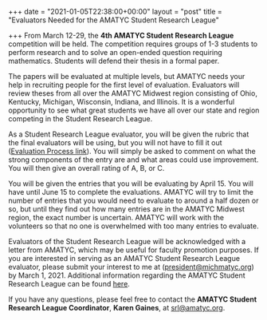 +++
date = "2021-01-05T22:38:00+00:00"
layout = "post"
title = "Evaluators Needed for the AMATYC Student Research League"

+++
From March 12-29, the **4th AMATYC Student Research League** competition will be held. The competition requires groups of 1-3 students to perform research and to solve an open-ended question requiring mathematics. Students will defend their thesis in a formal paper.<br/>

The papers will be evaluated at multiple levels, but AMATYC needs your help in recruiting people for the first level of evaluation. Evaluators will review theses from all over the AMATYC Midwest region consisting of Ohio, Kentucky, Michigan, Wisconsin, Indiana, and Illinois. It is a wonderful opportunity to see what great students we have all over our state and region competing in the Student Research League.<br/>

As a Student Research League evaluator, you will be given the rubric that the final evaluators will be using, but you will not have to fill it out (<a href="https://458rl1jp.r.us-east-1.awstrack.me/L0/https:%2F%2Famatyc.org%2Fpage%2FSRLEvaluationProcess/1/01000176d3766bd3-49d091e6-1db1-432e-97ec-b208ad8208c9-000000/G3fDghUxUz6bPngQmzbJTCxd8bE=195">Evaluation Process link</a>). You will simply be asked to comment on what the strong components of the entry are and what areas could use improvement. You will then give an overall rating of A, B, or C.<br/>

You will be given the entries that you will be evaluating by April 15. You will have until June 15 to complete the evaluations. AMATYC will try to limit the number of entries that you would need to evaluate to around a half dozen or so, but until they find out how many entries are in the AMATYC Midwest region, the exact number is uncertain. AMATYC will work with the volunteers so that no one is overwhelmed with too many entries to evaluate.<br/>

Evaluators of the Student Research League will be acknowledged with a letter from AMATYC, which may be useful for faculty promotion purposes. If you are interested in serving as an AMATYC Student Research League evaluator, please submit your interest to me at (<a href="mailto:president@michmatyc.org">president@michmatyc.org</a>) by March 1, 2021. Additional information regarding the AMATYC Student Research League can be found <a href="https://458rl1jp.r.us-east-1.awstrack.me/L0/https:%2F%2Famatyc.org%2Fpage%2FSRLPresentationMaterials/1/01000176d3766bd3-49d091e6-1db1-432e-97ec-b208ad8208c9-000000/lMxFz25tqUyyRgJEmh_T451LN_I=195">here</a>.<br/>

If you have any questions, please feel free to contact the **AMATYC Student Research League Coordinator**, **Karen Gaines**, at <a href="mailto:srl@amatyc.org">srl@amatyc.org</a>.
